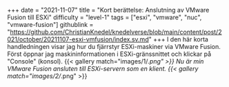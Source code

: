+++
date = "2021-11-07"
title = "Kort berättelse: Anslutning av VMware Fusion till ESXi"
difficulty = "level-1"
tags = ["esxi", "vmware", "nuc", "vmware-fusion"]
githublink = "https://github.com/ChristianKnedel/knedelverse/blob/main/content/post/2021/october/20211107-esxi-vmfusion/index.sv.md"
+++
I den här korta handledningen visar jag hur du fjärrstyr ESXi-maskiner via VMware Fusion. Först öppnar jag maskininformationen i ESXi-gränssnittet och klickar på "Console" (konsol).
{{< gallery match="images/1/*.png" >}}
Nu är min VMware Fusion ansluten till ESXi-servern som en klient.
{{< gallery match="images/2/*.png" >}}
